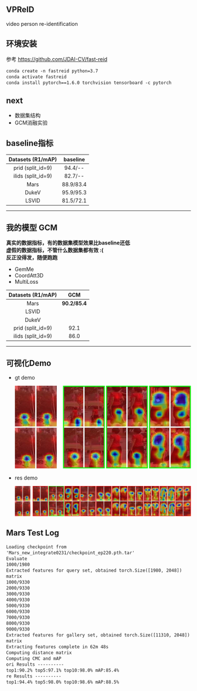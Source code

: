 ## VPReID
video person re-identification 

## 环境安装  
参考 https://github.com/JDAI-CV/fast-reid  
```shell script
conda create -n fastreid python=3.7
conda activate fastreid
conda install pytorch==1.6.0 torchvision tensorboard -c pytorch
```
## next  
- 数据集结构 
- GCM消融实验

##  baseline指标

|      Datasets  (R1/mAP)    | baseline      |   
|      :----------------:    | :-----------: | 
| prid (split_id=9)          |    94.4/--    | 
| ilids (split_id=9)         |    82.7/--    | 
|        Mars                |    88.9/83.4  |  
|       DukeV                |    95.9/95.3  |   
|       LSVID                |    81.5/72.1  |   
------------------------------------------------
## 我的模型 GCM
**真实的数据指标，有的数据集模型效果比baseline还低**  
**虚假的数据指标，不管什么数据集都有效  :(**  
**反正没得发，随便跑跑**  
- GemMe
- CoordAtt3D
- MultiLoss 
 
|      Datasets  (R1/mAP)    | GCM           |   
|      :----------------:    | :-----------: | 
|        Mars                |    **90.2/85.4**  | 
|       LSVID                |               | 
|       DukeV                |               |   
| prid (split_id=9)          |     92.1          | 
| ilids (split_id=9)         |     86.0          | 
------------------------------------------------- 
## 可视化Demo  
- gt demo  

  ![gt image](pic/0912C5T0006F001_gt.jpg) 

- res demo  

  ![res image](pic/0912C5T0006F001.jpg)  

## Mars Test Log

    Loading checkpoint from 'Mars_new_integrate0231/checkpoint_ep220.pth.tar'  
    Evaluate  
    1000/1980  
    Extracted features for query set, obtained torch.Size([1980, 2048]) matrix  
    1000/9330  
    2000/9330  
    3000/9330  
    4000/9330  
    5000/9330  
    6000/9330  
    7000/9330  
    8000/9330  
    9000/9330  
    Extracted features for gallery set, obtained torch.Size([11310, 2048]) matrix  
    Extracting features complete in 62m 48s  
    Computing distance matrix  
    Computing CMC and mAP  
    ori Results ----------  
    top1:90.2% top5:97.1% top10:98.0% mAP:85.4%  
    re Results ----------  
    top1:94.4% top5:98.0% top10:98.6% mAP:88.5%
